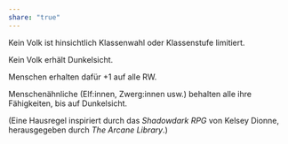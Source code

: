 ```yaml
---
share: "true"
---
```

Kein Volk ist hinsichtlich Klassenwahl oder Klassenstufe limitiert.

Kein Volk erhält Dunkelsicht.

Menschen erhalten dafür +1 auf alle RW.

Menschenähnliche (Elf:innen, Zwerg:innen usw.) behalten alle ihre Fähigkeiten, bis auf Dunkelsicht.

(Eine Hausregel inspiriert durch das *Shadowdark RPG* von Kelsey Dionne, herausgegeben durch *The Arcane Library*.)
